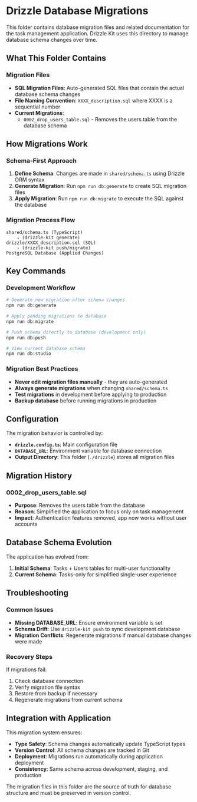 
# Drizzle Database Migrations

This folder contains database migration files and related documentation for the task management application. Drizzle Kit uses this directory to manage database schema changes over time.

## What This Folder Contains

### Migration Files
- **SQL Migration Files**: Auto-generated SQL files that contain the actual database schema changes
- **File Naming Convention**: `XXXX_description.sql` where XXXX is a sequential number
- **Current Migrations**:
  - `0002_drop_users_table.sql` - Removes the users table from the database schema

## How Migrations Work

### Schema-First Approach
1. **Define Schema**: Changes are made in `shared/schema.ts` using Drizzle ORM syntax
2. **Generate Migration**: Run `npm run db:generate` to create SQL migration files
3. **Apply Migration**: Run `npm run db:migrate` to execute the SQL against the database

### Migration Process Flow
```
shared/schema.ts (TypeScript) 
    ↓ (drizzle-kit generate)
drizzle/XXXX_description.sql (SQL)
    ↓ (drizzle-kit push/migrate)
PostgreSQL Database (Applied Changes)
```

## Key Commands

### Development Workflow
```bash
# Generate new migration after schema changes
npm run db:generate

# Apply pending migrations to database
npm run db:migrate

# Push schema directly to database (development only)
npm run db:push

# View current database schema
npm run db:studio
```

### Migration Best Practices
- **Never edit migration files manually** - they are auto-generated
- **Always generate migrations** when changing `shared/schema.ts`
- **Test migrations** in development before applying to production
- **Backup database** before running migrations in production

## Configuration

The migration behavior is controlled by:
- **`drizzle.config.ts`**: Main configuration file
- **`DATABASE_URL`**: Environment variable for database connection
- **Output Directory**: This folder (`./drizzle`) stores all migration files

## Migration History

### 0002_drop_users_table.sql
- **Purpose**: Removes the users table from the database
- **Reason**: Simplified the application to focus only on task management
- **Impact**: Authentication features removed, app now works without user accounts

## Database Schema Evolution

The application has evolved from:
1. **Initial Schema**: Tasks + Users tables for multi-user functionality
2. **Current Schema**: Tasks-only for simplified single-user experience

## Troubleshooting

### Common Issues
- **Missing DATABASE_URL**: Ensure environment variable is set
- **Schema Drift**: Use `drizzle-kit push` to sync development database
- **Migration Conflicts**: Regenerate migrations if manual database changes were made

### Recovery Steps
If migrations fail:
1. Check database connection
2. Verify migration file syntax
3. Restore from backup if necessary
4. Regenerate migrations from current schema

## Integration with Application

This migration system ensures:
- **Type Safety**: Schema changes automatically update TypeScript types
- **Version Control**: All schema changes are tracked in Git
- **Deployment**: Migrations run automatically during application deployment
- **Consistency**: Same schema across development, staging, and production

The migration files in this folder are the source of truth for database structure and must be preserved in version control.
